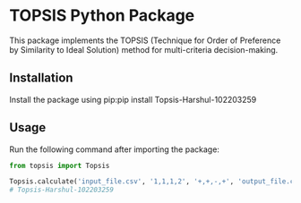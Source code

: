 # TOPSIS Python Package

This package implements the TOPSIS (Technique for Order of Preference by Similarity to Ideal Solution) method for multi-criteria decision-making.

## Installation

Install the package using pip:pip install Topsis-Harshul-102203259

## Usage

Run the following command after importing the package:

```python
from topsis import Topsis

Topsis.calculate('input_file.csv', '1,1,1,2', '+,+,-,+', 'output_file.csv')
# Topsis-Harshul-102203259
